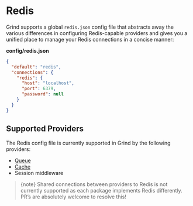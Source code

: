 # Redis

Grind supports a global `redis.json` config file that abstracts away the various differences in configuring Redis-capable providers and gives you a unified place to manage your Redis connections in a concise manner:

**config/redis.json**

```json
{
  "default": "redis",
  "connections": {
    "redis": {
      "host": "localhost",
      "port": 6379,
      "password": null
    }
  }
}
```

## Supported Providers

The Redis config file is currently supported in Grind by the following providers:

- [Queue](queues#configuring)
- [Cache](cache)
- Session middleware

> {note} Shared connections between providers to Redis is not currently supported as each package implements Redis differently. PR’s are absolutely welcome to resolve this!
